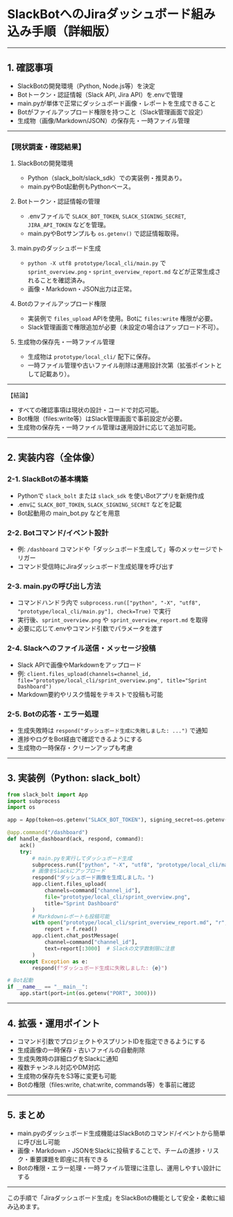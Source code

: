 # SlackBotへのJiraダッシュボード組み込み手順（詳細版）

---

## 1. 確認事項

- SlackBotの開発環境（Python, Node.js等）を決定
- Botトークン・認証情報（Slack API, Jira API）を.envで管理
- main.pyが単体で正常にダッシュボード画像・レポートを生成できること
- Botがファイルアップロード権限を持つこと（Slack管理画面で設定）
- 生成物（画像/Markdown/JSON）の保存先・一時ファイル管理

---

### 【現状調査・確認結果】

1. SlackBotの開発環境

   - Python（slack_bolt/slack_sdk）での実装例・推奨あり。
   - main.pyやBot起動例もPythonベース。

2. Botトークン・認証情報の管理

   - .envファイルで `SLACK_BOT_TOKEN`, `SLACK_SIGNING_SECRET`, `JIRA_API_TOKEN` などを管理。
   - main.pyやBotサンプルも `os.getenv()` で認証情報取得。

3. main.pyのダッシュボード生成

   - `python -X utf8 prototype/local_cli/main.py` で `sprint_overview.png`・`sprint_overview_report.md` などが正常生成されることを確認済み。
   - 画像・Markdown・JSON出力は正常。

4. Botのファイルアップロード権限

   - 実装例で `files_upload` APIを使用。Botに `files:write` 権限が必要。
   - Slack管理画面で権限追加が必要（未設定の場合はアップロード不可）。

5. 生成物の保存先・一時ファイル管理
   - 生成物は `prototype/local_cli/` 配下に保存。
   - 一時ファイル管理や古いファイル削除は運用設計次第（拡張ポイントとして記載あり）。

---

【結論】

- すべての確認事項は現状の設計・コードで対応可能。
- Bot権限（files:write等）はSlack管理画面で事前設定が必要。
- 生成物の保存先・一時ファイル管理は運用設計に応じて追加可能。

---

## 2. 実装内容（全体像）

### 2-1. SlackBotの基本構築

- Pythonで `slack_bolt` または `slack_sdk` を使いBotアプリを新規作成
- .envに `SLACK_BOT_TOKEN`, `SLACK_SIGNING_SECRET` などを記載
- Bot起動用の main_bot.py などを用意

### 2-2. Botコマンド/イベント設計

- 例: `/dashboard` コマンドや「ダッシュボード生成して」等のメッセージでトリガー
- コマンド受信時にJiraダッシュボード生成処理を呼び出す

### 2-3. main.pyの呼び出し方法

- コマンドハンドラ内で `subprocess.run(["python", "-X", "utf8", "prototype/local_cli/main.py"], check=True)` で実行
- 実行後、`sprint_overview.png` や `sprint_overview_report.md` を取得
- 必要に応じて.envやコマンド引数でパラメータを渡す

### 2-4. Slackへのファイル送信・メッセージ投稿

- Slack APIで画像やMarkdownをアップロード
- 例: `client.files_upload(channels=channel_id, file="prototype/local_cli/sprint_overview.png", title="Sprint Dashboard")`
- Markdown要約やリスク情報をテキストで投稿も可能

### 2-5. Botの応答・エラー処理

- 生成失敗時は `respond("ダッシュボード生成に失敗しました: ...")` で通知
- 進捗やログをBot経由で確認できるようにする
- 生成物の一時保存・クリーンアップも考慮

---

## 3. 実装例（Python: slack_bolt）

```python
from slack_bolt import App
import subprocess
import os

app = App(token=os.getenv("SLACK_BOT_TOKEN"), signing_secret=os.getenv("SLACK_SIGNING_SECRET"))

@app.command("/dashboard")
def handle_dashboard(ack, respond, command):
    ack()
    try:
        # main.pyを実行してダッシュボード生成
        subprocess.run(["python", "-X", "utf8", "prototype/local_cli/main.py"], check=True)
        # 画像をSlackにアップロード
        respond("ダッシュボード画像を生成しました。")
        app.client.files_upload(
            channels=command["channel_id"],
            file="prototype/local_cli/sprint_overview.png",
            title="Sprint Dashboard"
        )
        # Markdownレポートも投稿可能
        with open("prototype/local_cli/sprint_overview_report.md", "r", encoding="utf-8") as f:
            report = f.read()
        app.client.chat_postMessage(
            channel=command["channel_id"],
            text=report[:3000]  # Slackの文字数制限に注意
        )
    except Exception as e:
        respond(f"ダッシュボード生成に失敗しました: {e}")

# Bot起動
if __name__ == "__main__":
    app.start(port=int(os.getenv("PORT", 3000)))
```

---

## 4. 拡張・運用ポイント

- コマンド引数でプロジェクトやスプリントIDを指定できるようにする
- 生成画像の一時保存・古いファイルの自動削除
- 生成失敗時の詳細ログをSlackに通知
- 複数チャンネル対応やDM対応
- 生成物の保存先をS3等に変更も可能
- Botの権限（files:write, chat:write, commands等）を事前に確認

---

## 5. まとめ

- main.pyのダッシュボード生成機能はSlackBotのコマンド/イベントから簡単に呼び出し可能
- 画像・Markdown・JSONをSlackに投稿することで、チームの進捗・リスク・重要課題を即座に共有できる
- Botの権限・エラー処理・一時ファイル管理に注意し、運用しやすい設計にする

---

この手順で「Jiraダッシュボード生成」をSlackBotの機能として安全・柔軟に組み込めます。
